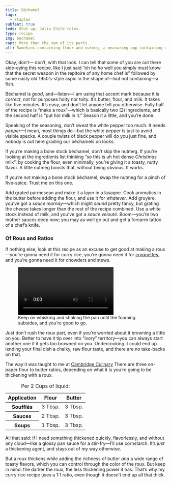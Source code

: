 ```yaml
---
title: Béchamel
tags:
  - staples
subfeat: true
lede: Shut up; Julia Child rules.
type: recipe
img: bechamel
capt: More than the sum of its parts.
alt: Ramekins containing flour and nutmeg, a measuring cup containing milk, and a partial stick of butter.
---
```


Okay, don’t— don’t, with that look. I can tell that some of you are out there side-eying this recipe, like I just said “oh ho _ho_ well you simply _must_ know that the secret weapon in the repitoire of any home chef is” followed by some nasty old 1950’s-style aspic in the shape of—but not containing—a fish.

Béchamel is _good_, and—listen—I am using that accent mark because it is _correct_, not for purposes hoity nor toity. It’s butter, flour, and milk. It takes like five minutes. It’s easy, and don’t let anyone tell you otherwise. Fully half of the recipe is “make a roux”—which is basically two (2) ingredients, and the second half is “put hot milk in it.” Season it a little, and you’re done.

Speaking of the seasoning, don’t sweat the white pepper too much. It needs _pepper_—I mean, most things do—but the white pepper is just to avoid visible specks. A couple twists of black pepper will do you just fine, and nobody is out here grading our béchamels on looks. 

If you’re making a bone stock béchamel, don’t skip the nutmeg. If you’re looking at the ingredients list thinking “so this is uh hot dense _Christmas_ milk”: by cooking the flour, even minimally, you’re giving it a toasty, nutty flavor. A little nutmeg boosts that, without being obvious. It works.

If you’re _not_ making a bone stock béchamel, swap the nutmeg for a pinch of five-spice. Trust me on this one.

Add grated parmesean and make it a layer in a lasagne. Cook aromatics in the butter before adding the flour, and use it for _whatever_. Add gruyère, you’ve got a _sauce mornay_—which might _sound_ pretty fancy, but grating the cheese takes longer than the rest of the recipe combined. Use a white stock instead of milk, and you’ve got a _sauce velouté_. Boom—you’re two mother sauces deep now; you may as well go out and get a forearm tattoo of a chef’s knife. 

### Of Roux and Ratios

If nothing else, look at this recipe as an excuse to get good at making a roux—you’re gonna need it for curry rice, you’re gonna need it for [croquettes](/recipes/croquettes/), and you’re gonna need it for chowders and stews.

<figure class="video">
<video controls aria-describedby="vid">
  <source src="/_assets/media/roux.mp4" type="video/mp4">
  <track kind="captions" src="/_assets/media/roux.vtt">
  Sorry, I’m having trouble loading this video.
</video>
<figcaption class="caption" id="vid">
  Keep on whisking and shaking the pan until the foaming subsides, and you’re good to go.
</figcaption>
</figure>

Just don’t rush the roux part, even if you’re worried about it browning a little on you. Better to have it tip over into “ivory” territory—you can always start another one if it gets too browned on you. Undercooking it could end up lending your final dish a chalky, raw flour taste, and there are no take-backs on that. 

The way it was taught to me at [Cambridge Culinary](http://cambridgeculinary.com/) There are three on-paper flour to butter ratios, depending on what it is you’re going to be thickening with a roux.

<table>
  <caption>Per 2 Cups of liquid:</caption>
  <thead>
    <tr>
      <th scope="col">Application</th>
      <th scope="col" class="numeric">Flour</th>
      <th scope="col" class="numeric">Butter</th>
    </tr>
  </thead>
  <tbody>
    <tr>
      <th scope="row">Soufflés</th>
      <td class="numeric">3 Tbsp.</td>
      <td class="numeric">3 Tbsp.</td>
    </tr>
    <tr>
      <th scope="row">Sauces</th>
      <td class="numeric">2 Tbsp.</td>
      <td class="numeric">3 Tbsp.</td>
    </tr>
    <tr>
      <th scope="row">Soups</th>
      <td class="numeric">1 Tbsp.</td>
      <td class="numeric">3 Tbsp.</td>
    </tr>
  </tbody>
</table>

All that said: if I need something thickened quickly, flavorlessly, and without any cloud—like a glossy pan sauce for a stir-fry—I’ll use cornstarch. It’s _just_ a thickening agent, and stays out of my way otherwise.

But a roux thickens while adding the richness of butter _and_ a wide range of toasty flavors, which you can control through the color of the roux. But keep in mind: the darker the roux, the less thickening power it has. That’s why my curry rice recipe uses a 1:1 ratio, even though it doesn’t end up all that thick. 
